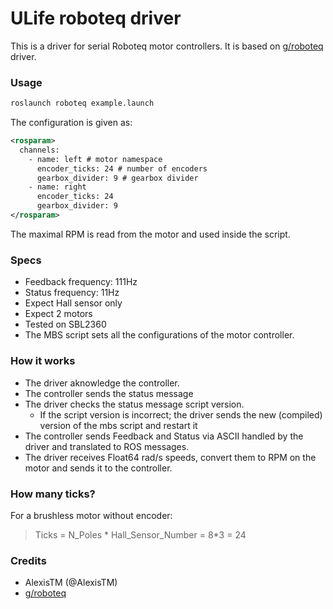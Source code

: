 ULife roboteq driver
=======

This is a driver for serial Roboteq motor controllers.
It is based on [g/roboteq](http://github.com/g/roboteq) driver.

### Usage

```bash
roslaunch roboteq example.launch
```

The configuration is given as:

```xml
<rosparam>
  channels:
    - name: left # motor namespace
      encoder_ticks: 24 # number of encoders
      gearbox_divider: 9 # gearbox divider
    - name: right 
      encoder_ticks: 24
      gearbox_divider: 9
</rosparam>
```

The maximal RPM is read from the motor and used inside the script.

### Specs

* Feedback frequency: 111Hz
* Status frequency: 11Hz
* Expect Hall sensor only
* Expect 2 motors
* Tested on SBL2360
* The MBS script sets all the configurations of the motor controller.

### How it works

* The driver aknowledge the controller.
* The controller sends the status message
* The driver checks the status message script version.
	* If the script version is incorrect; the driver sends the new (compiled) version of the mbs script and restart it
* The controller sends Feedback and Status via ASCII handled by the driver and translated to ROS messages.
* The driver receives Float64 rad/s speeds, convert them to RPM on the motor and sends it to the controller. 

### How many ticks?

For a brushless motor without encoder: 

> Ticks = N_Poles \* Hall_Sensor_Number = 8\*3 = 24

### Credits
- AlexisTM (@AlexisTM)
- [g/roboteq](http://github.com/g/roboteq)

